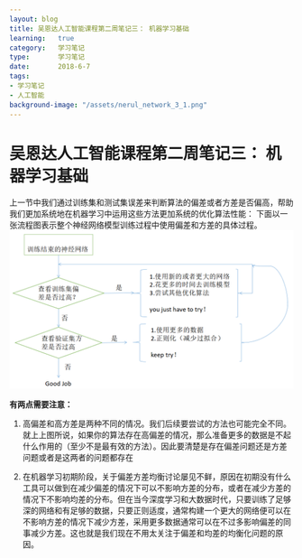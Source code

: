 ```yaml
---
layout: blog
title: 吴恩达人工智能课程第二周笔记三： 机器学习基础
learning:   true
category:   学习笔记
type:       学习笔记
date:       2018-6-7
tags:
- 学习笔记
- 人工智能
background-image: "/assets/nerul_network_3_1.png"
---
```


#  吴恩达人工智能课程第二周笔记三： 机器学习基础
上一节中我们通过训练集和测试集误差来判断算法的偏差或者方差是否偏高，帮助我们更加系统地在机器学习中运用这些方法更加系统的优化算法性能：
下面以一张流程图表示整个神经网络模型训练过程中使用偏差和方差的具体过程。
![使用方差和偏差](/assets/nerul_network_3_1.png)


**有两点需要注意：**

1. 高偏差和高方差是两种不同的情况。我们后续要尝试的方法也可能完全不同。就上上图所说，如果你的算法存在高偏差的情况，那么准备更多的数据是不起什么作用的（至少不是最有效的方法）。因此要清楚是存在偏差问题还是方差问题或者是这两者的问题都存在

2.  在机器学习初期阶段，关于偏差方差均衡讨论屡见不鲜，原因在初期没有什么工具可以做到在减少偏差的情况下可以不影响方差的分布，或者在减少方差的情况下不影响均差的分布。但在当今深度学习和大数据时代，只要训练了足够深的网络和有足够的数据，只要正则适度，通常构建一个更大的网络便可以在不影响方差的情况下减少方差，采用更多数据通常可以在不过多影响偏差的同事减少方差。这也就是我们现在不用太关注于偏差和均差的均衡化问题的原因。
